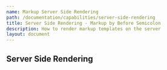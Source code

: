 ```yaml
---
name: Markup Server Side Rendering
path: /documentation/capabilities/server-side-rendering
title: Server Side Rendering - Markup by Before Semicolon
description: How to render markup templates on the server
layout: document
---
```


## Server Side Rendering
